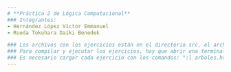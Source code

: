 ```yaml
---
# **Práctica 2 de Lógica Computacional**
### Integrantes:
- Hernández López Víctor Emmanuel
- Rueda Tokuhara Daiki Benedek

### Los archivos con los ejercicios están en el directorio src, el archivo `arboles.hs` contiene el ejercicio 1, mientras que  `ejericio2-3-4.hs` contiene los restantes.
### Para compilar y ejecutar los ejercicios, hay que abrir una terminal en el directorio src y ejecutar el comando: "ghci"
### Es necesario cargar cada ejercicio con los comandos: ":l arboles.hs" y ":l ejercicio2-3-4.hs".
---
```


